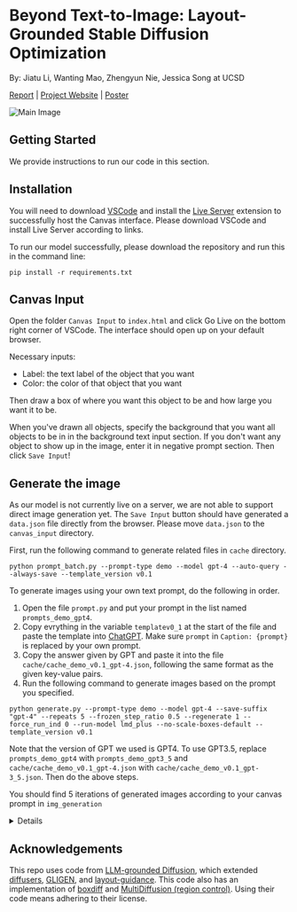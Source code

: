 # Beyond Text-to-Image: Layout-Grounded Stable Diffusion Optimization
By: Jiatu Li, Wanting Mao, Zhengyun Nie, Jessica Song at UCSD

[Report](https://arxiv.org/abs/2305.13655) | [Project Website](https://dsc180-b11-2.github.io/layout-grounded-optimization/) | [Poster](https://drive.google.com/file/d/1LxQnwsxSMfa9k9hL2L7ujU7k-nmTEof6/view) 


![Main Image](https://dsc180-b11-2.github.io/layout-grounded-optimization/static/images/gallery.png)

## Getting Started
We provide instructions to run our code in this section.

## Installation
You will need to download [VSCode](https://code.visualstudio.com/) and install the [Live Server](https://marketplace.visualstudio.com/items?itemName=ritwickdey.LiveServer) extension to successfully host the Canvas interface. Please download VSCode and install Live Server according to links. 

To run our model successfully, please download the repository and run this in the command line:
```
pip install -r requirements.txt
```
## Canvas Input
Open the folder `Canvas Input` to `index.html` and click Go Live on the bottom right corner of VSCode. The interface should open up on your default browser. 

Necessary inputs:
- Label: the text label of the object that you want
- Color: the color of that object that you want
  
Then draw a box of where you want this object to be and how large you want it to be.

When you've drawn all objects, specify the background that you want all objects to be in in the background text input section. 
If you don't want any object to show up in the image, enter it in negative prompt section. Then click `Save Input`!

## Generate the image
As our model is not currently live on a server, we are not able to support direct image generation yet. 
The `Save Input` button should have generated a `data.json` file directly from the browser. Please move `data.json` to the `canvas_input` directory.

First, run the following command to generate related files in ```cache``` directory.
```
python prompt_batch.py --prompt-type demo --model gpt-4 --auto-query --always-save --template_version v0.1
```
To generate images using your own text prompt, do the following in order.
1. Open the file ```prompt.py``` and put your prompt in the list named ```prompts_demo_gpt4```.
2. Copy evrything in the variable ```templatev0_1``` at the start of the file and paste the template into [ChatGPT](https://chat.openai.com/). Make sure ```prompt``` in ```Caption: {prompt}``` is replaced by your own prompt.
3. Copy the answer given by GPT and paste it into the file ```cache/cache_demo_v0.1_gpt-4.json```, following the same format as the given key-value pairs.
4. Run the following command to generate images based on the prompt you specified.

```
python generate.py --prompt-type demo --model gpt-4 --save-suffix "gpt-4" --repeats 5 --frozen_step_ratio 0.5 --regenerate 1 --force_run_ind 0 --run-model lmd_plus --no-scale-boxes-default --template_version v0.1
```
Note that the version of GPT we used is GPT4. To use GPT3.5, replace ```prompts_demo_gpt4``` with ```prompts_demo_gpt3_5``` and ```cache/cache_demo_v0.1_gpt-4.json``` with ```cache/cache_demo_v0.1_gpt-3_5.json```. Then do the above steps.

You should find 5 iterations of generated images according to your canvas prompt in `img_generation`

<details>
Note: we set `--ignore-negative-prompt` in SD v1.5 so that SD generation does not depend on the LLM and follows a text-to-image generation baseline (otherwise we take the LLM-generated negative prompts and put them into the negative prompt). For other baselines, you can feel free to generate. Evaluation is similar to LMD+, except you need to change the image path in the evaluation command.
</details>


## Acknowledgements
This repo uses code from [LLM-grounded Diffusion](https://github.com/TonyLianLong/LLM-groundedDiffusion), which extended [diffusers](https://huggingface.co/docs/diffusers/index), [GLIGEN](https://github.com/gligen/GLIGEN), and [layout-guidance](https://github.com/silent-chen/layout-guidance). This code also has an implementation of [boxdiff](https://github.com/showlab/BoxDiff) and [MultiDiffusion (region control)](https://github.com/omerbt/MultiDiffusion/tree/master). Using their code means adhering to their license.
